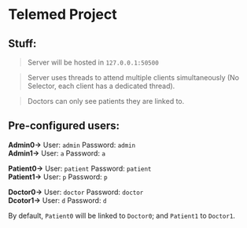 # Telemed Project 

## Stuff:

>Server will be hosted in `127.0.0.1:50500`

>Server uses threads to attend multiple clients simultaneously (No Selector, each client has a dedicated thread).

>Doctors can only see patients they are linked to.

## Pre-configured users:

<b>Admin0-></b> User: `admin` Password: `admin` <br>
<b>Admin1-></b> User: `a` Password: `a` <br>

<b>Patient0-></b> User: `patient` Password: `patient` <br>
<b>Patient1-></b> User: `p` Password: `p` <br>

<b>Doctor0-></b> User: `doctor` Password: `doctor` <br>
<b>Dcotor1-></b> User: `d` Password: `d` <br>

By default, `Patient0` will be linked to `Doctor0`; and `Patient1` to `Doctor1`.
